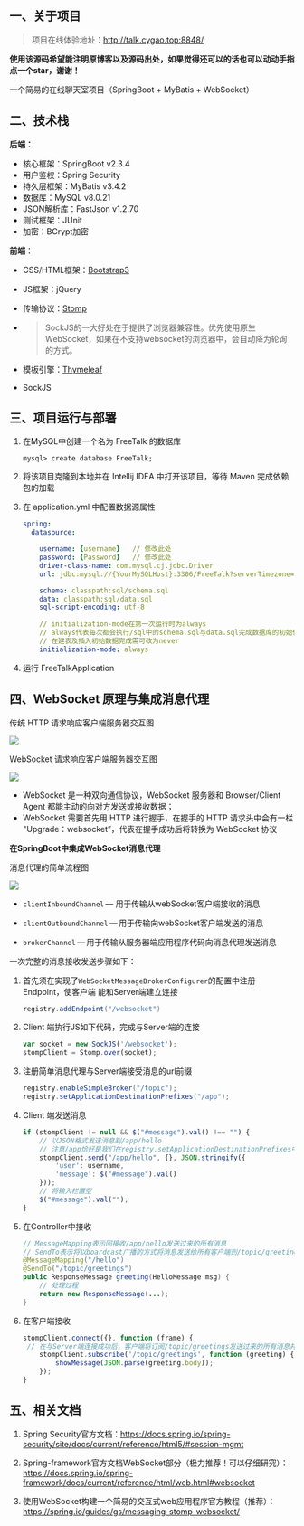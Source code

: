 ## 一、关于项目

> 项目在线体验地址：http://talk.cygao.top:8848/

**使用该源码希望能注明原博客以及源码出处，如果觉得还可以的话也可以动动手指点一个star，谢谢！**

一个简易的在线聊天室项目（SpringBoot + MyBatis + WebSocket）



## 二、技术栈

**后端：**

- 核心框架：SpringBoot  v2.3.4
- 用户鉴权：Spring Security
- 持久层框架：MyBatis   v3.4.2
- 数据库：MySQL  v8.0.21
- JSON解析库：FastJson  v1.2.70
- 测试框架：JUnit
- 加密：BCrypt加密



**前端**：

- CSS/HTML框架：[Bootstrap3](https://v3.bootcss.com/)

- JS框架：jQuery

- 传输协议：[Stomp](http://stomp.github.io/)

- > SockJS的一大好处在于提供了浏览器兼容性。优先使用原生WebSocket，如果在不支持websocket的浏览器中，会自动降为轮询的方式。 

- 模板引擎：[Thymeleaf](https://www.thymeleaf.org/documentation.html)

- SockJS



## 三、项目运行与部署

1. 在MySQL中创建一个名为 FreeTalk 的数据库

   ```mysql
   mysql> create database FreeTalk;
   ```

   

2. 将该项目克隆到本地并在 Intellij IDEA 中打开该项目，等待 Maven 完成依赖包的加载

   

3. 在 application.yml 中配置数据源属性

   ```yaml
   spring:
     datasource:
   
       username: {username}   // 修改此处
       password: {Password}   // 修改此处
       driver-class-name: com.mysql.cj.jdbc.Driver
       url: jdbc:mysql://{YourMySQLHost}:3306/FreeTalk?serverTimezone=UTC&characterEncoding=utf8  //修改此处
   
       schema: classpath:sql/schema.sql
       data: classpath:sql/data.sql
       sql-script-encoding: utf-8
       
       // initialization-mode在第一次运行时为always
       // always代表每次都会执行/sql中的schema.sql与data.sql完成数据库的初始化
       // 在建表及插入初始数据完成需可改为never
       initialization-mode: always
   ```

   

4. 运行 FreeTalkApplication



## 四、WebSocket 原理与集成消息代理

传统 HTTP 请求响应客户端服务器交互图

![](https://gitee.com/gaochengyu/blogimage/raw/master/img/20201115144615.png)

WebSocket 请求响应客户端服务器交互图

![](https://gitee.com/gaochengyu/blogimage/raw/master/img/20201115144701.png)

- WebSocket 是一种双向通信协议，WebSocket 服务器和 Browser/Client Agent 都能主动的向对方发送或接收数据；
- WebSocket 需要首先用 HTTP 进行握手，在握手的 HTTP 请求头中会有一栏 "Upgrade：websocket”，代表在握手成功后将转换为 WebSocket 协议



**在SpringBoot中集成WebSocket消息代理**

消息代理的简单流程图

![](https://gitee.com/gaochengyu/blogimage/raw/master/img/20201115145212.png)

- `clientInboundChannel` — 用于传输从webSocket客户端接收的消息

- `clientOutboundChannel` — 用于传输向webSocket客户端发送的消息

- `brokerChannel` — 用于传输从服务器端应用程序代码向消息代理发送消息

一次完整的消息接收发送步骤如下：

1. 首先须在实现了`WebSocketMessageBrokerConfigurer`的配置中注册 Endpoint，使客户端 能和Server端建立连接

   ```java
   registry.addEndpoint("/websocket")
   ```

2. Client 端执行JS如下代码，完成与Server端的连接

   ```javascript
   var socket = new SockJS('/websocket');   
   stompClient = Stomp.over(socket);
   ```

3. 注册简单消息代理与Server端接受消息的url前缀

   ```java
   registry.enableSimpleBroker("/topic");
   registry.setApplicationDestinationPrefixes("/app");
   ```

4. Client 端发送消息

   ```javascript
   if (stompClient != null && $("#message").val() !== "") {
       // 以JSON格式发送消息到/app/hello
       // 注意/app恰好是我们在registry.setApplicationDestinationPrefixes中注册过的
       stompClient.send("/app/hello", {}, JSON.stringify({
           'user': username,
           'message': $("#message").val()
       }));
       // 将输入栏置空
       $("#message").val("");
   }
   ```

5. 在Controller中接收

   ```java
   // MessageMapping表示回接收/app/hello发送过来的所有消息
   // SendTo表示将以boardcast广播的方式将消息发送给所有客户端到/topic/greetings
   @MessageMapping("/hello")
   @SendTo("/topic/greetings")
   public ResponseMessage greeting(HelloMessage msg) {
       // 处理过程
       return new ResponseMessage(...);
   }
   ```

6. 在客户端接收

   ```javascript
   stompClient.connect({}, function (frame) {
   	// 在与Server端连接成功后，客户端将订阅/topic/greetings发送过来的所有消息并将其展示
       stompClient.subscribe('/topic/greetings', function (greeting) {
           showMessage(JSON.parse(greeting.body));
       });
   }
   ```

   

## 五、相关文档

1. Spring Security官方文档：https://docs.spring.io/spring-security/site/docs/current/reference/html5/#session-mgmt
2. Spring-framework官方文档WebSocket部分（极力推荐！可以仔细研究）：https://docs.spring.io/spring-framework/docs/current/reference/html/web.html#websocket

3. 使用WebSocket构建一个简易的交互式web应用程序官方教程（推荐）：https://spring.io/guides/gs/messaging-stomp-websocket/
